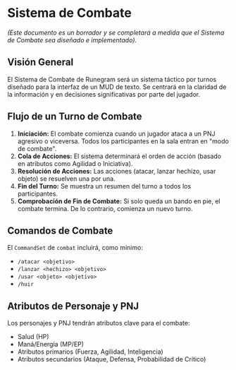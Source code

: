 # Sistema de Combate

*(Este documento es un borrador y se completará a medida que el Sistema de Combate sea diseñado e implementado).*

## Visión General

El Sistema de Combate de Runegram será un sistema táctico por turnos diseñado para la interfaz de un MUD de texto. Se centrará en la claridad de la información y en decisiones significativas por parte del jugador.

## Flujo de un Turno de Combate

1.  **Iniciación:** El combate comienza cuando un jugador ataca a un PNJ agresivo o viceversa. Todos los participantes en la sala entran en "modo de combate".
2.  **Cola de Acciones:** El sistema determinará el orden de acción (basado en atributos como Agilidad o Iniciativa).
3.  **Resolución de Acciones:** Las acciones (atacar, lanzar hechizo, usar objeto) se resuelven una por una.
4.  **Fin del Turno:** Se muestra un resumen del turno a todos los participantes.
5.  **Comprobación de Fin de Combate:** Si solo queda un bando en pie, el combate termina. De lo contrario, comienza un nuevo turno.

## Comandos de Combate

El `CommandSet` de `combat` incluirá, como mínimo:
*   `/atacar <objetivo>`
*   `/lanzar <hechizo> <objetivo>`
*   `/usar <objeto> <objetivo>`
*   `/huir`

## Atributos de Personaje y PNJ

Los personajes y PNJ tendrán atributos clave para el combate:
*   Salud (HP)
*   Maná/Energía (MP/EP)
*   Atributos primarios (Fuerza, Agilidad, Inteligencia)
*   Atributos secundarios (Ataque, Defensa, Probabilidad de Crítico)